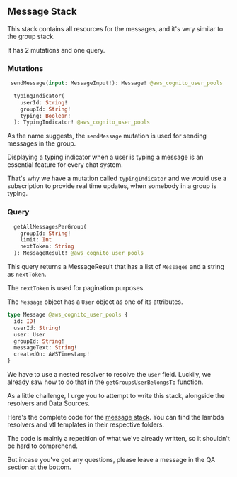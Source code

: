 ## Message Stack

This stack contains all resources for the messages, and it's very similar to the group stack.

It has 2 mutations and one query.


### Mutations

```graphql
 sendMessage(input: MessageInput!): Message! @aws_cognito_user_pools

  typingIndicator(
    userId: String!
    groupId: String!
    typing: Boolean!
  ): TypingIndicator! @aws_cognito_user_pools
```

As the name suggests, the `sendMessage` mutation is used for sending messages in the group.

Displaying a typing indicator when a user is typing a message is an essential feature for every chat system.

That's why we have a mutation called `typingIndicator` and we would use a subscription to provide real time updates, when somebody in a group is typing.

### Query

```graphql
  getAllMessagesPerGroup(
    groupId: String!
    limit: Int
    nextToken: String
  ): MessageResult! @aws_cognito_user_pools
```

This query returns a MessageResult that has a list of `Messages` and a string as `nextToken`. 

The `nextToken` is used for pagination purposes.

The `Message` object has a `User` object as one of its attributes.

```graphql
type Message @aws_cognito_user_pools {
  id: ID!
  userId: String!
  user: User
  groupId: String!
  messageText: String!
  createdOn: AWSTimestamp!
}
```

We have to use a nested resolver to resolve the `user` field. Luckily, we already saw how to do that in the `getGroupsUserBelongsTo` function.

As a little challenge, I urge you to attempt to write this stack, alongside the resolvers and Data Sources.

Here's the complete code for the [message stack](lib/message_stack.ts). You can find the lambda resolvers and vtl templates in their respective folders. 

The code is mainly a repetition of what we've already written, so it shouldn't be hard to comprehend.

But incase you've got any questions, please leave a message in the QA section at the bottom.

